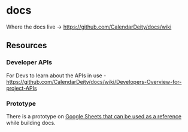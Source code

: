 # docs
Where the docs live -> https://github.com/CalendarDeity/docs/wiki

## Resources

### Developer APIs

For Devs to learn about the APIs in use - https://github.com/CalendarDeity/docs/wiki/Developers-Overview-for-project-APIs

### Prototype

There is a prototype on [Google Sheets that can be used as a reference](https://docs.google.com/spreadsheets/d/1ahF8Q-OzQyul6Kkh19bcwJznC-o3NfUHJnfp9_bZxSQ/edit?usp=sharing) while building docs.


